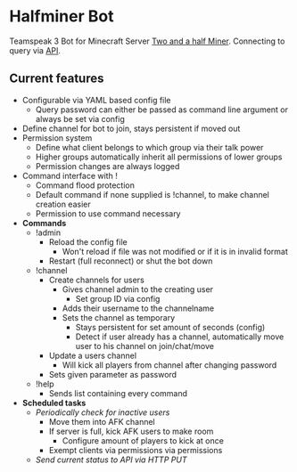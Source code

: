 # Halfminer Bot
Teamspeak 3 Bot for Minecraft Server [Two and a half Miner](https://halfminer.de).
Connecting to query via [API](https://github.com/TheHolyWaffle/TeamSpeak-3-Java-API).

Current features
-------
- Configurable via YAML based config file
  - Query password can either be passed as command line argument or always be set via config
- Define channel for bot to join, stays persistent if moved out
- Permission system
  - Define what client belongs to which group via their talk power
  - Higher groups automatically inherit all permissions of lower groups
  - Permission changes are always logged
- Command interface with !<command>
  - Command flood protection
  - Default command if none supplied is !channel, to make channel creation easier
  - Permission to use command necessary
- **Commands**
  - !admin
    - Reload the config file
      - Won't reload if file was not modified or if it is in invalid format
    - Restart (full reconnect) or shut the bot down
  - !channel
    - Create channels for users
      - Gives channel admin to the creating user
        - Set group ID via config
      - Adds their username to the channelname
      - Sets the channel as temporary
        - Stays persistent for set amount of seconds (config)
        - Detect if user already has a channel, automatically move user to his channel on join/chat/move
    - Update a users channel
      - Will kick all players from channel after changing password
    - Sets given parameter as password
  - !help
    - Sends list containing every command
- **Scheduled tasks**
  - *Periodically check for inactive users*
    - Move them into AFK channel
    - If server is full, kick AFK users to make room
      - Configure amount of players to kick at once
    - Exempt clients via permissions via permissions
  - *Send current status to API via HTTP PUT*

